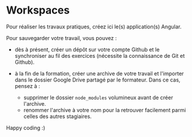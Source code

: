 # Workspaces

Pour réaliser les travaux pratiques, créez ici le(s) application(s) Angular.

Pour sauvegarder votre travail, vous pouvez :

- dès à présent, créer un dépôt sur votre compte Github et le synchroniser au fil des exercices
(nécessite la connaissance de Git et Github).

- à la fin de la formation, créer une archive de votre travail et l'importer dans le dossier Google Drive partagé par le formateur.
Dans ce cas, pensez à :
  - supprimer le dossier `node_modules` volumineux avant de créer l'archive.
  - renommer l'archive à votre nom pour la retrouver facilement parmi celles des autres stagiaires.

Happy coding :)
